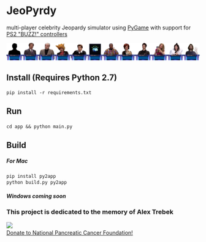 # JeoPyrdy
multi-player celebrity Jeopardy simulator using [PyGame](https://www.pygame.org/) with support for [PS2 "BUZZ!" controllers](https://www.ebay.com/p/1234467844)

![](app/res/images/chars.png)

## Install (Requires Python 2.7)
```pip install -r requirements.txt```

## Run
```cd app && python main.py```

## Build

##### For Mac
```
pip install py2app
python build.py py2app
```
##### Windows coming soon

### This project is dedicated to the memory of Alex Trebek
![](app/res/images/alex.png)  
[Donate to National Pancreatic Cancer Foundation!](https://www.npcf.us/donate-volunteer/ways-to-donate/donate/)